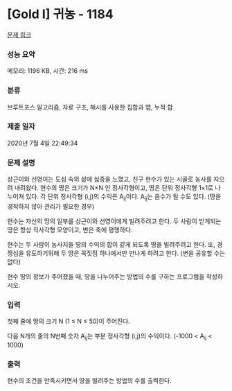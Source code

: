 # [Gold I] 귀농 - 1184 

[문제 링크](https://www.acmicpc.net/problem/1184) 

### 성능 요약

메모리: 1196 KB, 시간: 216 ms

### 분류

브루트포스 알고리즘, 자료 구조, 해시를 사용한 집합과 맵, 누적 합

### 제출 일자

2020년 7월 4일 22:49:34

### 문제 설명

<p>상근이와 선영이는 도심 속의 삶에 싫증을 느꼈고, 친구 현수가 있는 시골로 농사를 지으려 내려왔다. 현수의 땅은 크기가 N×N 인 정사각형이고, 땅은 단위 정사각형 1×1로 나누어져 있다. 각 단위 정사각형 (i,j)의 수익은 A<sub>ij</sub>이다. A<sub>ij</sub>는 음수가 될 수도 있다. (땅을 경작하지 않아 관리가 필요한 경우)</p>

<p>현수는 자신의 땅의 일부를 상근이와 선영이에게 빌려주려고 한다. 두 사람이 받게되는 땅은 항상 직사각형 모양이고, 변은 축에 평행하다.</p>

<p>현수는 두 사람이 농사지을 땅의 수익의 합이 같게 되도록 땅을 빌려주려고 한다. 또, 경쟁심을 유도하기위해 두 땅은 꼭짓점 하나에서만 만나게 하려고 한다. (변을 공유할 수는 없다)</p>

<p>현수 땅의 정보가 주어졌을 때, 땅을 나누어주는 방법의 수를 구하는 프로그램을 작성하시오. </p>

### 입력 

 <p>첫째 줄에 땅의 크기 N (1 ≤ N ≤ 50)이 주어진다.</p>

<p>다음 N개의 줄의 N번째 숫자 A<sub>ij</sub>는 부분 정사각형 (i,j)의 수익이다. (-1000 < A<sub>ij</sub> < 1000)</p>

### 출력 

 <p>현수의 조건을 만족시키면서 땅을 빌려주는 방법의 수를 출력한다.</p>

